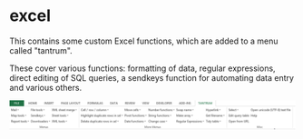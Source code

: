 # excel

This contains some custom Excel functions, which are added to a menu called "tantrum".

These cover various functions: formatting of data, regular expressions, direct editing of SQL queries, a sendkeys function for automating data entry and various others.

![Menu screenshot](/screenshot.png)
